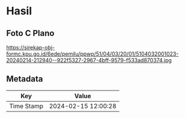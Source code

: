# Hasil

## Foto C Plano

https://sirekap-obj-formc.kpu.go.id/6ede/pemilu/ppwp/51/04/03/20/01/5104032001023-20240214-212940--922f5327-2967-4bff-9579-f533ad870374.jpg


## Metadata

| Key        | Value               |
| ---------- | ------------------- |
| Time Stamp | 2024-02-15 12:00:28 |



